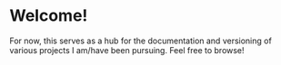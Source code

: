 # Welcome!

For now, this serves as a hub for the documentation and versioning of various projects I am/have been pursuing. Feel free to browse!


